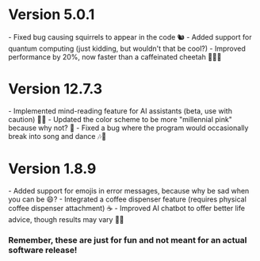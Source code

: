 <h1>Version 5.0.1</h1>
- Fixed bug causing squirrels to appear in the code 🐿️
- Added support for quantum computing (just kidding, but wouldn't that be cool?)
- Improved performance by 20%, now faster than a caffeinated cheetah 🏃‍♂️💨

<h1>Version 12.7.3</h1>
- Implemented mind-reading feature for AI assistants (beta, use with caution) 🧠🤖
- Updated the color scheme to be more "millennial pink" because why not? 💖
- Fixed a bug where the program would occasionally break into song and dance 🎶💃

<h1>Version 1.8.9</h1>
- Added support for emojis in error messages, because why be sad when you can be 😄?
- Integrated a coffee dispenser feature (requires physical coffee dispenser attachment) ☕️
- Improved AI chatbot to offer better life advice, though results may vary 🤷‍♂️

<h3>Remember, these are just for fun and not meant for an actual software release!</h3>
